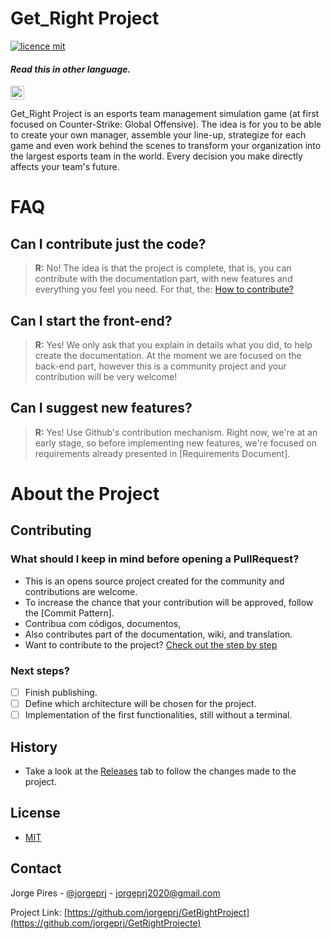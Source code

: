 # Get_Right Project
[![licence mit](https://img.shields.io/badge/licence-MIT-blue.svg)](./LICENSE)

#### _Read this in other language._
<kbd>[<img title="Português" alt="Português" src="https://cdn.staticaly.com/gh/hjnilsson/country-flags/master/svg/br.svg" width="22">](translations/README.pt_br.md)</kbd>

Get_Right Project is an esports team management simulation game (at first focused on Counter-Strike: Global Offensive). The idea is for you to be able to create your own manager, assemble your line-up, strategize for each game and even work behind the scenes to transform your organization into the largest esports team in the world. Every decision you make directly affects your team's future.

# FAQ

## Can I contribute just the code?
> **R:** No! The idea is that the project is complete, that is, you can contribute with the documentation part, with new features and everything you feel you need. For that, the:
[How to contribute?](./CONTRIBUTING.md)

## Can I start the front-end?
> **R:** Yes! We only ask that you explain in details what you did, to help create the documentation. At the moment we are focused on the back-end part, however this is a community project and your contribution will be very welcome!

## Can I suggest new features?
> **R:** Yes! Use Github's contribution mechanism. Right now, we're at an early stage, so before implementing new features, we're focused on requirements already presented in [Requirements Document].

# About the Project

## Contributing

### What should I keep in mind before opening a PullRequest?
- This is an opens source project created for the community and contributions are welcome.
- To increase the chance that your contribution will be approved, follow the [Commit Pattern].
- Contribua com códigos, documentos,
- Also contributes part of the documentation, wiki, and translation.
- Want to contribute to the project? [Check out the step by step](./CONTRIBUTING.md)

### Next steps?
- [ ] Finish publishing.
- [ ] Define which architecture will be chosen for the project.
- [ ] Implementation of the first functionalities, still without a terminal.

## History
- Take a look at the [Releases](https://github.com/jorgeprj/GetRightProject/releases) tab to follow the changes made to the project.


## License
- [MIT](./LICENSE)

## Contact

Jorge Pires - [@jorgeprj](https://github.com/jorgeprj) - jorgeprj2020@gmail.com

Project Link: [https://github.com/jorgeprj/GetRightProject](https://github.com/jorgeprj/GetRightProjecte)
